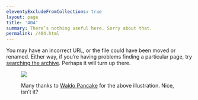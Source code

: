 ```yaml
---
eleventyExcludeFromCollections: true
layout: page
title: '404'
summary: There’s nothing useful here. Sorry about that.
permalink: /404.html
---
```

You may have an incorrect URL, or the file could have been moved or renamed. Either way, if you’re having problems finding a particular page, try [searching the archive](/archive). Perhaps it will turn up there.

<figure class="u-align-bleed">
  <object data="/404/image.svg" type="image/svg+xml">
    <img src="/404/image.svg">
  </object>
  <figcaption>
    <p>Many thanks to <a href="http://www.waldopancake.com">Waldo Pancake</a> for the above illustration. Nice, isn’t it?</p>
  </figcaption>
</figure>
